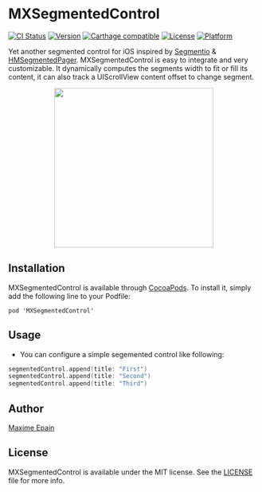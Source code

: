 # MXSegmentedControl

[![CI Status](http://img.shields.io/travis/maxep/MXSegmentedControl.svg?style=flat)](https://travis-ci.org/maxep/MXSegmentedControl)
[![Version](https://img.shields.io/cocoapods/v/MXSegmentedControl.svg?style=flat)](http://cocoadocs.org/docsets/MXSegmentedControl)
[![Carthage compatible](https://img.shields.io/badge/Carthage-compatible-4BC51D.svg?style=flat)](https://github.com/Carthage/Carthage)
[![License](https://img.shields.io/cocoapods/l/MXSegmentedControl.svg?style=flat)](http://cocoadocs.org/docsets/MXSegmentedControl)
[![Platform](https://img.shields.io/cocoapods/p/MXSegmentedControl.svg?style=flat)](http://cocoadocs.org/docsets/MXSegmentedControl)

Yet another segmented control for iOS inspired by [Segmentio](https://github.com/Yalantis/Segmentio) & [HMSegmentedPager](https://github.com/HeshamMegid/HMSegmentedControl).
MXSegmentedControl is easy to integrate and very customizable. It dynamically computes the segments width to fit or fill its content, it can also track a UIScrollView content offset to change segment.

<p align="center">
<img src="screencast.gif" width=320 />
</p>

## Installation

MXSegmentedControl is available through [CocoaPods](https://cocoapods.org/pods/MXSegmentedControl). To install
it, simply add the following line to your Podfile:

```
pod 'MXSegmentedControl'
```

## Usage

+ You can configure a simple segemented control like following:

```swift
segmentedControl.append(title: "First")
segmentedControl.append(title: "Second")
segmentedControl.append(title: "Third")
```
                                               
## Author

[Maxime Epain](http://maxep.me)
                                               
## License
                                               
MXSegmentedControl is available under the MIT license. See the [LICENSE](LICENSE) file for more info.
